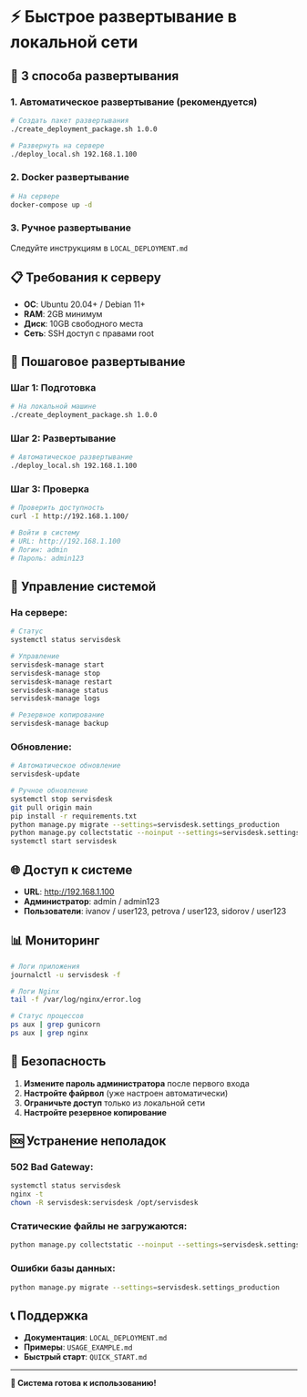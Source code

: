 # ⚡ Быстрое развертывание в локальной сети

## 🎯 3 способа развертывания

### 1. **Автоматическое развертывание (рекомендуется)**
```bash
# Создать пакет развертывания
./create_deployment_package.sh 1.0.0

# Развернуть на сервере
./deploy_local.sh 192.168.1.100
```

### 2. **Docker развертывание**
```bash
# На сервере
docker-compose up -d
```

### 3. **Ручное развертывание**
Следуйте инструкциям в `LOCAL_DEPLOYMENT.md`

## 📋 Требования к серверу

- **ОС**: Ubuntu 20.04+ / Debian 11+
- **RAM**: 2GB минимум
- **Диск**: 10GB свободного места
- **Сеть**: SSH доступ с правами root

## 🚀 Пошаговое развертывание

### Шаг 1: Подготовка
```bash
# На локальной машине
./create_deployment_package.sh 1.0.0
```

### Шаг 2: Развертывание
```bash
# Автоматическое развертывание
./deploy_local.sh 192.168.1.100
```

### Шаг 3: Проверка
```bash
# Проверить доступность
curl -I http://192.168.1.100/

# Войти в систему
# URL: http://192.168.1.100
# Логин: admin
# Пароль: admin123
```

## 🔧 Управление системой

### На сервере:
```bash
# Статус
systemctl status servisdesk

# Управление
servisdesk-manage start
servisdesk-manage stop
servisdesk-manage restart
servisdesk-manage status
servisdesk-manage logs

# Резервное копирование
servisdesk-manage backup
```

### Обновление:
```bash
# Автоматическое обновление
servisdesk-update

# Ручное обновление
systemctl stop servisdesk
git pull origin main
pip install -r requirements.txt
python manage.py migrate --settings=servisdesk.settings_production
python manage.py collectstatic --noinput --settings=servisdesk.settings_production
systemctl start servisdesk
```

## 🌐 Доступ к системе

- **URL**: http://192.168.1.100
- **Администратор**: admin / admin123
- **Пользователи**: ivanov / user123, petrova / user123, sidorov / user123

## 📊 Мониторинг

```bash
# Логи приложения
journalctl -u servisdesk -f

# Логи Nginx
tail -f /var/log/nginx/error.log

# Статус процессов
ps aux | grep gunicorn
ps aux | grep nginx
```

## 🔐 Безопасность

1. **Измените пароль администратора** после первого входа
2. **Настройте файрвол** (уже настроен автоматически)
3. **Ограничьте доступ** только из локальной сети
4. **Настройте резервное копирование**

## 🆘 Устранение неполадок

### 502 Bad Gateway:
```bash
systemctl status servisdesk
nginx -t
chown -R servisdesk:servisdesk /opt/servisdesk
```

### Статические файлы не загружаются:
```bash
python manage.py collectstatic --noinput --settings=servisdesk.settings_production
```

### Ошибки базы данных:
```bash
python manage.py migrate --settings=servisdesk.settings_production
```

## 📞 Поддержка

- **Документация**: `LOCAL_DEPLOYMENT.md`
- **Примеры**: `USAGE_EXAMPLE.md`
- **Быстрый старт**: `QUICK_START.md`

---

**🎉 Система готова к использованию!**
